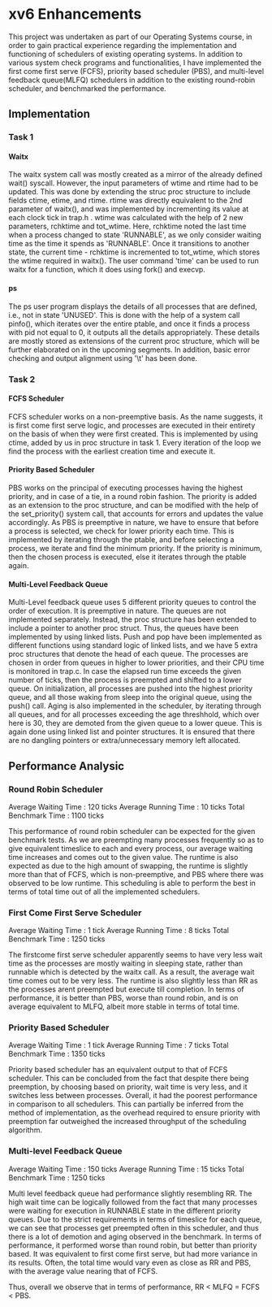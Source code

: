 # xv6 Enhancements

This project was undertaken as part of our Operating Systems course, in order to gain practical experience regarding the implementation and functioning of schedulers of existing operating systems. In addition to various system check programs and functionalities, I have implemented the first come first serve (FCFS), priority based scheduler (PBS), and multi-level feedback queue(MLFQ) schedulers in addition to the existing round-robin scheduler, and benchmarked the performance.

## Implementation

### Task 1 

#### Waitx

The waitx system call was mostly created as a mirror of the already defined wait() syscall. However, the input parameters of wtime and rtime had to be updated. This was done by extending the struc proc structure to include fields ctime, etime, and rtime. rtime was directly equivalent to the 2nd parameter of waitx(), and was implemented by incrementing its value at each clock tick in trap.h . wtime was calculated with the help of 2 new parameters, rchktime and tot_wtime. Here, rchktime noted the last time when a process changed to state 'RUNNABLE', as we only consider waiting time as the time it spends as 'RUNNABLE'. Once it transitions to another state, the current time - rchktime is incremented to tot_wtime, which stores the wtime required in waitx(). The user command 'time' can be used to run waitx for a function, which it does using fork() and execvp.

#### ps

The ps user program displays the details of all processes that are defined, i.e., not in state 'UNUSED'. This is done with the help of a system call pinfo(), which iterates over the entire ptable, and once it finds a process with pid not equal to 0, it outputs all the details appropriately. These details are mostly stored as extensions of the current proc structure, which will be further elaborated on in the upcoming segments. In addition, basic error checking and output alignment using '\t' has been done.

### Task 2

#### FCFS Scheduler

FCFS scheduler works on a non-preemptive basis. As the name suggests, it is first come first serve logic, and processes are executed in their entirety on the basis of when they were first created. This is implemented by using ctime, added by us in proc structure in task 1. Every iteration of the loop we find the process with the earliest creation time and execute it.

#### Priority Based Scheduler

PBS works on the principal of executing processes having the highest priority, and in case of a tie, in a round robin fashion. The priority is added as an extension to the proc structure, and can be modified with the help of the set_priority() system call, that accounts for errors and updates the value accordingly. As PBS is preemptive in nature, we have to ensure that before a process is selected, we check for lower priority each time. This is implemented by iterating through the ptable, and before selecting a process, we iterate and find the minimum priority. If the priority is minimum, then the chosen process is executed, else it iterates through the ptable again.

#### Multi-Level Feedback Queue

Multi-Level feedback queue uses 5 different priority queues to control the order of execution. It is preemptive in nature. The queues are not implemented separately. Instead, the proc structure has been extended to include a pointer to another proc struct. Thus, the queues have been implemented by using linked lists. Push and pop have been implemented as different functions using standard logic of linked lists, and we have 5 extra proc structures that denote the head of each queue. The processes are chosen in order from queues in higher to lower priorities, and their CPU time is monitored in trap.c. In case the elapsed run time exceeds the given number of ticks, then the process is preempted and shifted to a lower queue. On initialization, all processes are pushed into the highest priority queue, and all those waking from sleep into the original queue, using the push() call. Aging is also implemented in the scheduler, by iterating through all queues, and for all processes exceeding the age threshhold, which over here is 30, they are demoted from the given queue to a lower queue. This is again done using linked list and pointer structures. It is ensured that there are no dangling pointers or extra/unnecessary memory left allocated.

## Performance Analysic

### Round Robin Scheduler

Average Waiting Time :	120 ticks
Average Running Time :	10 ticks
Total Benchmark Time :	1100 ticks

This performance of round robin scheduler can be expected for the given benchmark tests. As we are preempting many processes frequently so as to give equivalent timeslice to each and every process, our average waiting time increases and comes out to the given value. The runtime is also expected as due to the high amount of swapping, the runtime is slightly more than that of FCFS, which is non-preemptive, and PBS where there was observed to be low runtime. This scheduling is able to perform the best in terms of total time out of all the implemented schedulers.

### First Come First Serve Scheduler

Average Waiting Time :	1 tick
Average Running Time :	8 ticks
Total Benchmark Time :	1250 ticks

The firstcome first serve scheduler apparently seems to have very less wait time as the processes are mostly waiting in sleeping state, rather than runnable which is detected by the waitx call. As a result, the average wait time comes out to be very less. The runtime is also slightly less than RR as the processes arent preempted but execute till completion. In terms of performance, it is better than PBS, worse than round robin, and is on average equivalent to MLFQ, albeit more stable in terms of total time.

### Priority Based Scheduler

Average Waiting Time :	1 tick
Average Running Time :	7 ticks
Total Benchmark Time :	1350 ticks

Priority based scheduler has an equivalent output to that of FCFS scheduler. This can be concluded from the fact that despite there being preemption, by choosing based on priority, wait time is very less, and it switches less between processes. Overall, it had the poorest performance in comparison to all schedulers. This can partially be inferred from the method of implementation, as the overhead required to ensure priority with preemption far outweighed the increased throughput of the scheduling algorithm.

### Multi-level Feedback Queue

Average Waiting Time :	150 ticks
Average Running Time :	15 ticks
Total Benchmark Time :	1250 ticks

Multi level feedback queue had performance slightly resembling RR. The high wait time can be logically followed from the fact that many processes were waiting for execution in RUNNABLE state in the different priority queues. Due to the strict requirements in terms of timeslice for each queue, we can see that processes get preempted often in this scheduler, and thus there is a lot of demotion and aging observed in the benchmark. In terms of performance, it performed worse than round robin, but better than priority based. It was equivalent to first come first serve, but had more variance in its results. Often, the total time would vary even as close as RR and PBS, with the average value nearing that of FCFS.

Thus, overall we observe that in terms of performance, RR < MLFQ = FCFS < PBS. 

